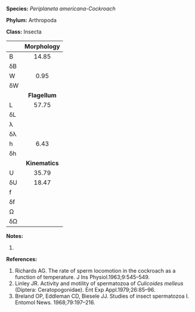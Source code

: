 **Species:** *Periplaneta americana-Cockroach*

**Phylum:** Arthropoda

**Class:** Insecta

|    | **Morphology** |
|:-- | :------------: |
| B  | 14.85 |
| δB |  |
| W  | 0.95 |
| δW |  |
|    | **Flagellum** |
| L  | 57.75 |
| δL |  |
| λ  |  |
| δλ |  |
| h  | 6.43 |
| δh |  |
|    | **Kinematics** |
| U  | 35.79 |
| δU | 18.47 |
| f  |  |
| δf |  |
| Ω  |  |
| δΩ |  |

**Notes:**

1.

**References:**

1. Richards AG. The rate of sperm locomotion in the cockroach as a function of temperature. J Ins Physiol.1963;9:545–549.
1. Linley JR.  Activity and motility of spermatozoa of *Culicoides melleus* (Diptera:  Ceratopogonidae).  Ent Exp Appl.1979;26:85–96.
1. Breland OP, Eddleman CD, Biesele JJ.  Studies of insect spermatozoa I.  Entomol News. 1968;79:197–216.

